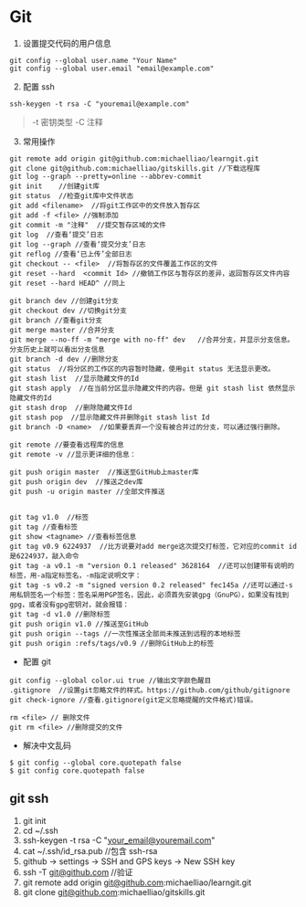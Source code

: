 # Git

1. 设置提交代码的用户信息

```
git config --global user.name "Your Name"
git config --global user.email "email@example.com"
```

2. 配置 ssh

```
ssh-keygen -t rsa -C "youremail@example.com"
```

> -t 密钥类型 -C 注释

3. 常用操作

```
git remote add origin git@github.com:michaelliao/learngit.git
git clone git@github.com:michaelliao/gitskills.git //下载远程库
git log --graph --pretty=online --abbrev-commit
git init    //创建git库
git status  //检查git库中文件状态
git add <filename>  //将git工作区中的文件放入暂存区
git add -f <file> //强制添加
git commit -m "注释"  //提交暂存区域的文件
git log  //查看‘提交’日志
git log --graph //查看‘提交分支’日志
git reflog //查看‘已上传’全部日志
git checkout -- <file>  //将暂存区的文件覆盖工作区的文件
git reset --hard  <commit Id> //撤销工作区与暂存区的差异，返回暂存区文件内容
git reset --hard HEAD^ //同上

git branch dev //创建git分支
git checkout dev //切换git分支
git branch //查看git分支
git merge master //合并分支
git merge --no-ff -m "merge with no-ff" dev   //合并分支，并显示分支信息。分支历史上就可以看出分支信息
git branch -d dev //删除分支
git status  //将分区的工作区的内容暂时隐藏，使用git status 无法显示更改。
git stash list  //显示隐藏文件的Id
git stash apply  //在当前分区显示隐藏文件的内容。但是 git stash list 依然显示隐藏文件的Id
git stash drop  //删除隐藏文件Id
git stash pop  //显示隐藏文件并删除git stash list Id
git branch -D <name>  //如果要丢弃一个没有被合并过的分支，可以通过强行删除。

git remote //要查看远程库的信息
git remote -v //显示更详细的信息：

git push origin master  //推送至GitHub上master库
git push origin dev  //推送之dev库
git push -u origin master //全部文件推送


git tag v1.0  //标签
git tag //查看标签
git show <tagname> //查看标签信息
git tag v0.9 6224937  //比方说要对add merge这次提交打标签，它对应的commit id是6224937，敲入命令
git tag -a v0.1 -m "version 0.1 released" 3628164  //还可以创建带有说明的标签，用-a指定标签名，-m指定说明文字：
git tag -s v0.2 -m "signed version 0.2 released" fec145a //还可以通过-s用私钥签名一个标签：签名采用PGP签名，因此，必须首先安装gpg（GnuPG），如果没有找到gpg，或者没有gpg密钥对，就会报错：
git tag -d v1.0 //删除标签
git push origin v1.0 //推送至GitHub
git push origin --tags //一次性推送全部尚未推送到远程的本地标签
git push origin :refs/tags/v0.9 //删除GitHub上的标签
```

- 配置 git

```
git config --global color.ui true //输出文字颜色醒目
.gitignore  //设置git忽略文件的样式。https://github.com/github/gitignore
git check-ignore //查看.gitignore(git定义忽略提醒的文件格式)错误。

rm <file> // 删除文件
git rm <file> //删除提交的文件
```

- 解决中文乱码

```
$ git config --global core.quotepath false
$ git config core.quotepath false
```

## git ssh

1. git init
2. cd ~/.ssh
3. ssh-keygen -t rsa -C "your_email@youremail.com"
4. cat ~/.ssh/id_rsa.pub //包含 ssh-rsa
5. github -> settings -> SSH and GPS keys -> New SSH key
6. ssh -T git@github.com //验证
7. git remote add origin git@github.com:michaelliao/learngit.git
8. git clone git@github.com:michaelliao/gitskills.git
